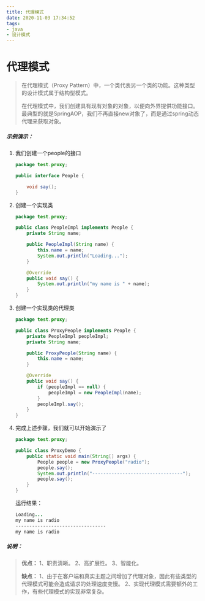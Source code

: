 ```yaml
---
title: 代理模式
date: 2020-11-03 17:34:52
tags:
- java
- 设计模式
---
```


# 代理模式

>在代理模式（Proxy Pattern）中，一个类代表另一个类的功能。这种类型的设计模式属于结构型模式。
>
>在代理模式中，我们创建具有现有对象的对象，以便向外界提供功能接口。最典型的就是SpringAOP，我们不再直接new对象了，而是通过spring动态代理来获取对象。

##### 示例演示：

1. 我们创建一个people的接口

   ```java
   package test.proxy;
   
   public interface People {
   
       void say();
   }
   ```

2. 创建一个实现类

   ```java
   package test.proxy;
   
   public class PeopleImpl implements People {
       private String name;
   
       public PeopleImpl(String name) {
           this.name = name;
           System.out.println("Loading...");
       }
   
       @Override
       public void say() {
           System.out.println("my name is " + name);
       }
   }
   ```

3. 创建一个实现类的代理类

   ```java
   package test.proxy;
   
   public class ProxyPeople implements People {
       private PeopleImpl peopleImpl;
       private String name;
   
       public ProxyPeople(String name) {
           this.name = name;
       }
   
       @Override
       public void say() {
           if (peopleImpl == null) {
               peopleImpl = new PeopleImpl(name);
           }
           peopleImpl.say();
       }
   }
   ```

4. 完成上述步骤，我们就可以开始演示了

   ```java
   package test.proxy;
   
   public class ProxyDemo {
       public static void main(String[] args) {
           People people = new ProxyPeople("radio");
           people.say();
           System.out.println("---------------------------------");
           people.say();
       }
   }
   ```

   运行结果：

   ```java
   Loading...
   my name is radio
   ---------------------------------
   my name is radio
   ```

##### 说明：

>**优点：** 1、职责清晰。 2、高扩展性。 3、智能化。
>
>**缺点：** 1、由于在客户端和真实主题之间增加了代理对象，因此有些类型的代理模式可能会造成请求的处理速度变慢。 2、实现代理模式需要额外的工作，有些代理模式的实现非常复杂。